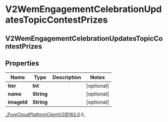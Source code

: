 # V2WemEngagementCelebrationUpdatesTopicContestPrizes

## V2WemEngagementCelebrationUpdatesTopicContestPrizes

## Properties

|Name | Type | Description | Notes|
|------------ | ------------- | ------------- | -------------|
| **tier** | **Int** |  | [optional] |
| **name** | **String** |  | [optional] |
| **imageId** | **String** |  | [optional] |



_PureCloudPlatformClientV2@162.0.0_

